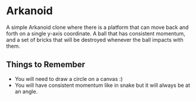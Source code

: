 # Arkanoid
A simple Arkanoid clone where there is a platform that can move back and forth on a single y-axis coordinate.  A ball that has consistent momentum, and a set of bricks that will be destroyed whenever the ball impacts with them.

## Things to Remember
* You will need to draw a circle on a canvas :)
* You will have consistent momentum like in snake but it will always be at an angle.
